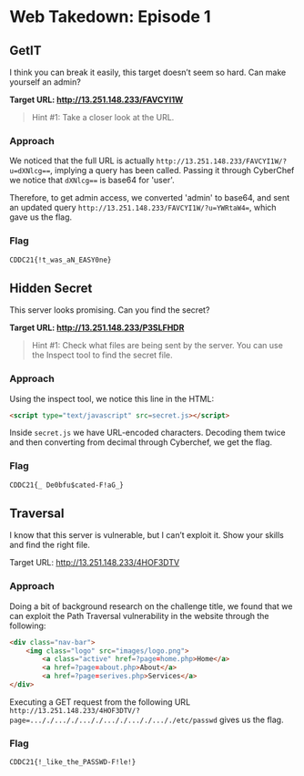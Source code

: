 # Web Takedown: Episode 1

## GetIT

I think you can break it easily, this target doesn’t seem so hard. Can make yourself an admin?

**Target URL:  http://13.251.148.233/FAVCYI1W**

> Hint #1:	Take a closer look at the URL.

### Approach

We noticed that the full URL is actually `http://13.251.148.233/FAVCYI1W/?u=dXNlcg==`, implying a query has been called. Passing it through CyberChef we notice that `dXNlcg==` is base64 for 'user'. 

Therefore, to get admin access, we converted 'admin' to base64, and sent an updated query `http://13.251.148.233/FAVCYI1W/?u=YWRtaW4=`, which gave us the flag.

### Flag

```html
CDDC21{!t_was_aN_EASY0ne}
```

## Hidden Secret

This server looks promising. Can you find the secret?

**Target URL: http://13.251.148.233/P3SLFHDR**

> Hint #1:	Check what files are being sent by the server. You can use the Inspect tool to find the secret file.

### Approach

Using the inspect tool, we notice this line in the HTML:

```html
<script type="text/javascript" src=secret.js></script>
```

Inside `secret.js` we have URL-encoded characters. Decoding them twice and then converting from decimal through Cyberchef, we get the flag.

### Flag

```html
CDDC21{_ De0bfu$cated-F!aG_}
```

## Traversal

I know that this server is vulnerable, but I can’t exploit it. Show your skills and find the right file.

Target URL: http://13.251.148.233/4HOF3DTV

### Approach

Doing a bit of background research on the challenge title, we found that we can exploit the Path Traversal vulnerability in the website through the following:

```html
<div class="nav-bar">
	<img class="logo" src="images/logo.png">
		<a class="active" href=?page=home.php>Home</a>
		<a href=?page=about.php>About</a>
		<a href=?page=serives.php>Services</a>
</div>
```

Executing a GET request from the following URL `http://13.251.148.233/4HOF3DTV/?page=..././..././..././..././..././..././etc/passwd` gives us the flag.

### Flag

```html
CDDC21{!_like_the_PASSWD-F!le!}
```